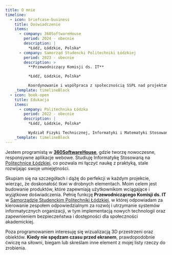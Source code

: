 ```yaml
---
title: O mnie
timeline:
  - icon: briefcase-business
    title: Doświadczenie
    items:
      - company: 360SoftwareHouse
        period: 2024 - obecnie
        description: |
          *Łódź, Łódzkie, Polska*
      - company: Samorząd Studencki Politechniki Łódzkiej
        period: 2023 - obecnie
        description: >
          **Przewodniczący Komisji ds. IT**

          *Łódź, Łódzkie, Polska*

          Koordynowanie i współpraca z społecznością SSPŁ nad projektami wspierając rozwój systemów uczelni i jednostek podległych.
    _template: timelineBlock
  - icon: book-open
    title: Edukacja
    items:
      - company: Politechnika Łódzka
        period: 2022 - obecnie
        description: |
          *Łódź, Łódzkie, Polska*

          Wydział Fizyki Technicznej, Informatyki i Matematyki Stosowanej
    _template: timelineBlock
---
```


Jestem programistą w **[360SoftwareHouse](https://360softwarehouse.com)**, gdzie tworzę nowoczesne, responsywne aplikacje webowe. Studiuję Informatykę Stosowaną na [Politechnice Łódzkiej](https://ftims.p.lodz.pl), co pozwala mi łączyć naukę z praktyką, stale rozwijając swoje umiejętności.

Skupiam się na szczegółach i dążę do perfekcji w każdym projekcie, wierząc, że doskonałość tkwi w drobnych elementach. Moim celem jest budowanie produktów, które zapewniają użytkownikom wciągające i wyjątkowe doświadczenia.
Pełnię funkcję **Przewodniczącego Komisji ds. IT** w [Samorządzie Studenckim Politechniki Łódzkiej](https://samorzad.p.lodz.pl), w której odpowiadam za kierowanie zespołem odpowiedzialnym za rozwój i utrzymanie systemów informatycznych organizacji, w tym implementacją nowych technologii oraz zapewnieniem bezpieczeństwa i dostępności dla społeczności akademickiej.

Poza programowaniem interesuję się wizualizacją 3D przestrzeni oraz obiektów.
**Kiedy nie spędzam czasu przed ekranem**, prawdopodobnie ćwiczę na siłowni, biegam lub skreślam inne element z mojej listy rzeczy do zrobienia.

